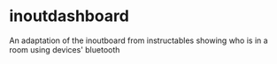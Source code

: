 # inoutdashboard
An adaptation of the inoutboard from instructables showing who is in a room using devices' bluetooth
